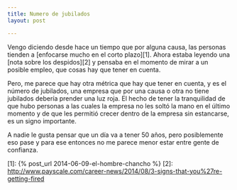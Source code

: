 ```yaml
---
title: Numero de jubilados
layout: post

---
```


Vengo diciendo desde hace un tiempo que por alguna causa, las personas
tienden a [enfocarse mucho en el corto plazo][1]. Ahora estaba leyendo una
[nota sobre los despidos][2] y pensaba en el momento de mirar a un posible
empleo, que cosas hay que tener en cuenta.

Pero, me parece que hay otra métrica que hay que tener en cuenta, y es
el número de jubilados, una empresa que por una causa o otra no tiene
jubilados debería prender una luz roja. El hecho de tener la
tranquilidad de que hubo personas a las cuales la empresa no les soltó
la mano en el último momento y de que les permitió crecer dentro de la
empresa sin estancarse, es un signo importante.

A nadie le gusta pensar que un día va a tener 50 años, pero posiblemente
eso pase y para ese entonces no me parece menor estar entre gente de
confianza.

 [1]: {% post_url 2014-06-09-el-hombre-chancho %}
 [2]: http://www.payscale.com/career-news/2014/08/3-signs-that-you%27re-getting-fired
